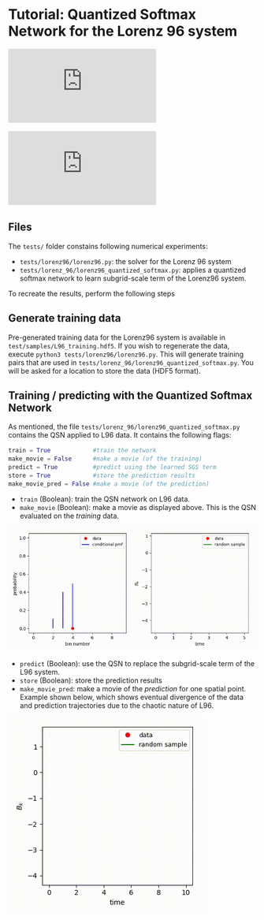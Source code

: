 # Tutorial: Quantized Softmax Network for the Lorenz 96 system

![equation](https://latex.codecogs.com/svg.latex?%5Cdot%7BX%7D_k%20%3D%20X_%7Bk-1%7D%28X_%7Bk&plus;1%7D%20-X_%7Bk-2%7D%29%20-%20X_k%20&plus;%20F%20&plus;%20B_k)

![equation](https://latex.codecogs.com/svg.latex?%5Cdot%7BY%7D_%7Bj%2Ck%7D%20%3D%20%5Cfrac%7B1%7D%7B%5Cepsilon%7D%5Cleft%5BY_%7Bj&plus;1%2Ck%7D%28Y_%7Bj-1%2Ck%7D%20-%20Y_%7Bj&plus;2%2Ck%7D%29%29%20-%20Y_%7Bj%2Ck%7D%20&plus;%20h_yX_k%20%5Cright%5D)

## Files

The `tests/` folder constains following numerical experiments: 

+ `tests/lorenz96/lorenz96.py`: the solver for the Lorenz 96 system
+ `tests/lorenz_96/lorenz96_quantized_softmax.py`: applies a quantized softmax network to learn subgrid-scale term of the Lorenz96 system.

To recreate the results, perform the following steps

## Generate training data

Pre-generated training data for the Lorenz96 system is available in `test/samples/L96_training.hdf5`. If you wish to regenerate the data, execute `python3 tests/lorenz96/lorenz96.py`. This will generate training pairs that are used in `tests/lorenz_96/lorenz96_quantized_softmax.py`. You will be asked for a location to store the data (HDF5 format).

## Training / predicting with the Quantized Softmax Network

As mentioned, the file `tests/lorenz_96/lorenz96_quantized_softmax.py` contains the QSN applied to L96 data. It contains the following flags:

```python
train = True            #train the network
make_movie = False      #make a movie (of the training)
predict = True          #predict using the learned SGS term
store = True            #store the prediction results
make_movie_pred = False #make a movie (of the prediction)
```

+ `train` (Boolean): train the QSN network on L96 data.
+ `make_movie` (Boolean): make a movie as displayed above. This is the QSN evaluated on the *training* data.

![alt text](https://github.com/wedeling/EasySurrogate/blob/phys_D/tests/movies/qsn.gif)

+ `predict` (Boolean): use the QSN to replace the subgrid-scale term of the L96 system.
+ `store` (Boolean): store the prediction results
+ `make_movie_pred`: make a movie of the *prediction* for one spatial point. Example shown below, which shows eventual divergence of the data and prediction trajectories due to the chaotic nature of L96.

![alt text](https://github.com/wedeling/EasySurrogate/blob/phys_D/tests/movies/qsn_pred.gif)

